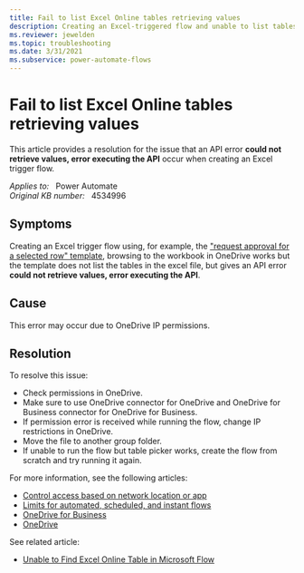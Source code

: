 ```yaml
---
title: Fail to list Excel Online tables retrieving values
description: Creating an Excel-triggered flow and unable to list tables in the excel file with could not retrieve values, error executing the API error.
ms.reviewer: jewelden
ms.topic: troubleshooting
ms.date: 3/31/2021
ms.subservice: power-automate-flows
---
```

# Fail to list Excel Online tables retrieving values

This article provides a resolution for the issue that an API error **could not retrieve values, error executing the API** occur when creating an Excel trigger flow.

_Applies to:_ &nbsp; Power Automate  
_Original KB number:_ &nbsp; 4534996

## Symptoms

Creating an Excel trigger flow using, for example, the ["request approval for a selected row" template](https://preview.flow.microsoft.com/galleries/public/templates/4c8abe0d62ab4333860da9ad218cc8f7/request-approval-for-a-selected-row/), browsing to the workbook in OneDrive works but the template does not list the tables in the excel file, but gives an API error **could not retrieve values, error executing the API**.

## Cause

This error may occur due to OneDrive IP permissions.

## Resolution

To resolve this issue:

- Check permissions in OneDrive.
- Make sure to use OneDrive connector for OneDrive and OneDrive for Business connector for OneDrive for Business.
- If permission error is received while running the flow, change IP restrictions in OneDrive.
- Move the file to another group folder.
- If unable to run the flow but table picker works, create the flow from scratch and try running it again.

For more information, see the following articles:

- [Control access based on network location or app](/onedrive/control-access-based-on-network-location-or-app)
- [Limits for automated, scheduled, and instant flows](/power-automate/limits-and-config#ip-address-configuration)
- [OneDrive for Business](/connectors/onedriveforbusiness/)
- [OneDrive](/connectors/onedrive/)

See related article:

- [Unable to Find Excel Online Table in Microsoft Flow](https://support.microsoft.com/help/4527553/unable-to-find-excel-online-table-in-microsoft-flow)
